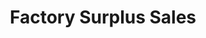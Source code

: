 ---
title: "Factory Surplus Sales"
url: /montague-township/factory-surplus-sales/
shop: Kleidung
---